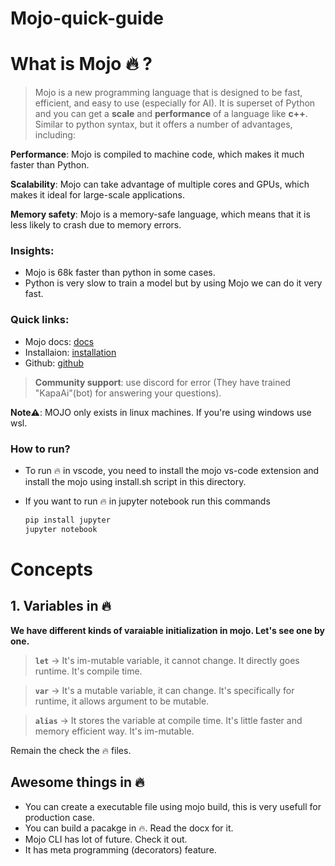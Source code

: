 # Mojo-quick-guide

# What is Mojo 🔥 ?
> Mojo is a new programming language that is designed to be fast, efficient, and easy to use (especially for AI). It is superset of Python and you can get a **scale** and **performance** of a language like **c++**. Similar to python syntax, but it offers a number of advantages, including:

**Performance**: Mojo is compiled to machine code, which makes it much faster than Python.

**Scalability**: Mojo can take advantage of multiple cores and GPUs, which makes it ideal for large-scale applications.

**Memory safety**: Mojo is a memory-safe language, which means that it is less likely to crash due to memory errors.

### Insights:
* Mojo is 68k faster than python in some cases.
* Python is very slow to train a model but by using Mojo we can do it very fast.


### Quick links:
* Mojo docs: [docs](https://docs.modular.com/mojo/)
* Installaion: [installation](https://developer.modular.com/download)
* Github: [github](https://github.com/modularml/mojo)

> **Community support**: use discord for error (They have trained "KapaAi"(bot) for answering your questions).


**Note⚠️**: MOJO only exists in linux machines. If you're using windows use wsl.

### How to run? 
* To run 🔥 in vscode, you need to install the mojo vs-code extension and install the mojo using install.sh script in this directory. 
* If you want to run 🔥 in jupyter notebook run this commands 

    ```python
    pip install jupyter 
    jupyter notebook
    ```

# Concepts 
## 1. Variables in 🔥
<b>We have different kinds of varaiable initialization in mojo. Let's see one by one. </b>

> **`let`** -> It's im-mutable variable, it cannot change. It directly goes runtime. It's compile time. 

> **`var`** -> It's a mutable variable, it can change. It's specifically for runtime, it allows argument to be mutable.

> **`alias`** -> It stores the variable at compile time. It's little faster and memory efficient way. It's im-mutable.

Remain the check the 🔥 files. 

## Awesome things in 🔥
* You can create a executable file using mojo build, this is very usefull for production case. 
* You can build a pacakge in 🔥. Read the docx for it. 
* Mojo CLI has lot of future. Check it out. 
* It has meta programming (decorators) feature. 
